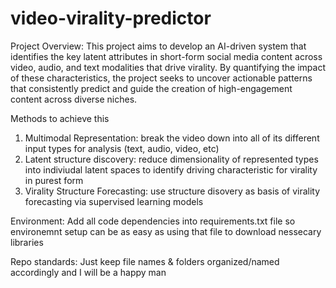 ﻿# video-virality-predictor

Project Overview: This project aims to develop an AI-driven system that identifies the key latent attributes in short-form social media content across video, audio, and text modalities that drive virality. By quantifying the impact of these characteristics, the project seeks to uncover actionable patterns that consistently predict and guide the creation of high-engagement content across diverse niches.

 Methods to achieve this
 1) Multimodal Representation: break the video down into all of its different input types for analysis (text, audio, video, etc)
 2) Latent structure discovery: reduce dimensionality of represented types into indiviudal latent spaces to identify driving characteristic for virality in purest form
 3) Virality Structure Forecasting: use structure disovery as basis of virality forecasting via supervised learning models 

 Environment: Add all code dependencies into requirements.txt file so environemnt setup can be as easy as using that file to download nessecary libraries

 Repo standards: Just keep file names & folders organized/named accordingly and I will be a happy man
 



